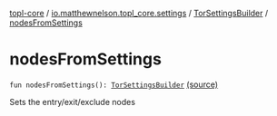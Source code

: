 [topl-core](../../index.md) / [io.matthewnelson.topl_core.settings](../index.md) / [TorSettingsBuilder](index.md) / [nodesFromSettings](./nodes-from-settings.md)

# nodesFromSettings

`fun nodesFromSettings(): `[`TorSettingsBuilder`](index.md) [(source)](https://github.com/05nelsonm/TorOnionProxyLibrary-Android/blob/master/topl-core/src/main/java/io/matthewnelson/topl_core/settings/TorSettingsBuilder.kt#L366)

Sets the entry/exit/exclude nodes


